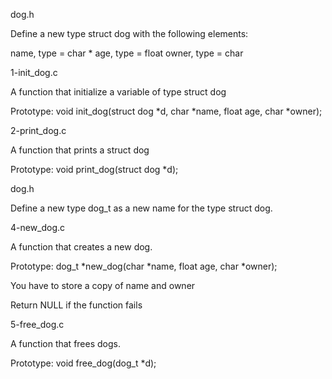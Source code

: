 dog.h

Define a new type struct dog with the following elements:

name, type = char *
age, type = float
owner, type = char 

1-init_dog.c

A function that initialize a variable of type struct dog

Prototype: void init_dog(struct dog *d, char *name, float age, char *owner);

2-print_dog.c

A function that prints a struct dog

Prototype: void print_dog(struct dog *d);

dog.h

Define a new type dog_t as a new name for the type struct dog.

4-new_dog.c

A function that creates a new dog.

Prototype: dog_t *new_dog(char *name, float age, char *owner);

You have to store a copy of name and owner

Return NULL if the function fails

5-free_dog.c

A function that frees dogs.

Prototype: void free_dog(dog_t *d);














